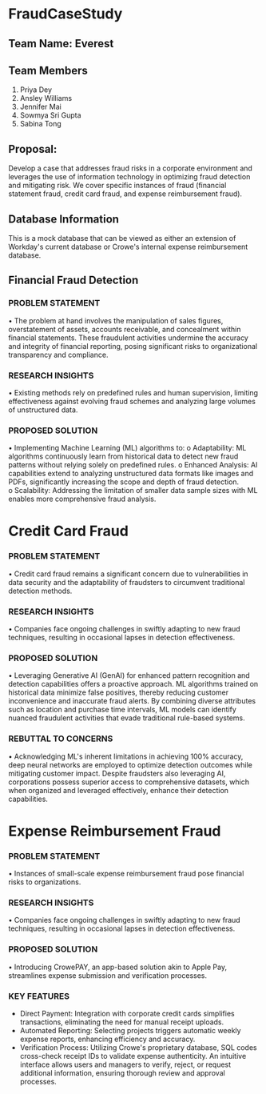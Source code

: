 # FraudCaseStudy

## Team Name: Everest

## Team Members
1. Priya Dey
2. Ansley Williams
3. Jennifer Mai
4. Sowmya Sri Gupta
5. Sabina Tong

## Proposal:
Develop a case that addresses fraud risks in a corporate environment and leverages the use of information technology in optimizing fraud detection and mitigating risk. We cover specific instances of fraud (financial statement fraud, credit card fraud, and expense reimbursement fraud).

## Database Information

This is a mock database that can be viewed as either an extension of Workday's current database or Crowe's internal expense reimbursement database.


## Financial Fraud Detection 

### PROBLEM STATEMENT 
• The problem at hand involves the manipulation of sales figures, overstatement of assets, accounts receivable, and concealment within financial statements. These fraudulent activities undermine the accuracy and integrity of financial reporting, posing significant risks to organizational  transparency and compliance. 
### RESEARCH INSIGHTS
• Existing methods rely on predefined rules and human supervision, limiting effectiveness against evolving fraud schemes and analyzing large volumes of unstructured data.
### PROPOSED SOLUTION
• Implementing Machine Learning (ML) algorithms to: 
  o Adaptability: ML algorithms continuously learn from historical data to detect new fraud patterns without relying solely on predefined rules. 
  o Enhanced Analysis: AI capabilities extend to analyzing unstructured data formats like images and PDFs, significantly increasing the scope and depth of fraud detection.  
  o Scalability: Addressing the limitation of smaller data sample sizes with ML enables more comprehensive fraud analysis.


# Credit Card Fraud

### PROBLEM STATEMENT
• Credit card fraud remains a significant concern due to vulnerabilities in data security and the adaptability of fraudsters to circumvent traditional detection methods.
### RESEARCH INSIGHTS
• Companies face ongoing challenges in swiftly adapting to new fraud techniques, resulting in occasional lapses in detection effectiveness.
### PROPOSED SOLUTION
• Leveraging Generative AI (GenAI) for enhanced pattern recognition and detection capabilities offers a proactive approach. ML algorithms trained on historical data minimize false positives, thereby reducing customer inconvenience and inaccurate fraud alerts. By combining diverse attributes such as location and purchase time intervals, ML models can identify nuanced fraudulent activities that evade traditional  rule-based systems.
### REBUTTAL TO CONCERNS
• Acknowledging ML's inherent limitations in achieving 100% accuracy, deep neural networks are employed to optimize detection outcomes while mitigating customer impact. Despite fraudsters also leveraging AI, corporations possess superior access to comprehensive datasets, which when organized and leveraged effectively, enhance their detection capabilities.

# Expense Reimbursement Fraud

### PROBLEM STATEMENT
• Instances of small-scale expense reimbursement fraud pose financial risks to organizations.
### RESEARCH INSIGHTS
• Companies face ongoing challenges in swiftly adapting to new fraud techniques, resulting in occasional lapses in detection effectiveness.
### PROPOSED SOLUTION
• Introducing CrowePAY, an app-based solution akin to Apple Pay, streamlines expense submission and verification processes.
### KEY FEATURES
- Direct Payment: Integration with corporate credit cards simplifies transactions, eliminating the need for manual receipt uploads.
- Automated Reporting: Selecting projects triggers automatic weekly expense reports, enhancing efficiency and accuracy.
- Verification Process: Utilizing Crowe's proprietary database, SQL codes cross-check receipt IDs to validate expense authenticity. An intuitive interface allows users and managers to verify, reject, or request additional information, ensuring thorough review and approval processes.
